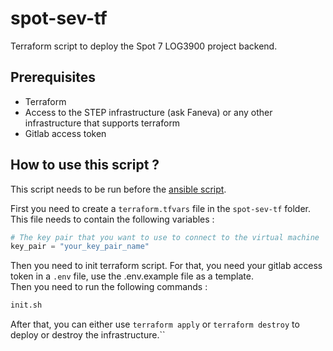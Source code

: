 # spot-sev-tf

Terraform script to deploy the Spot 7 LOG3900 project backend.

## Prerequisites
- Terraform
- Access to the STEP infrastructure (ask Faneva) or any other infrastructure that supports terraform  
- Gitlab access token  

## How to use this script ?
This script needs to be run before the [ansible script](https://gitlab.com/polytechnique-montr-al/log3900/24-1/equipe-103/spot-sev-ansible).

First you need to create a `terraform.tfvars` file in the `spot-sev-tf` folder. This file needs to contain the following variables : 
```terraform
# The key pair that you want to use to connect to the virtual machine
key_pair = "your_key_pair_name"
``` 
Then you need to init  terraform script. For that, you need your gitlab access token in a `.env` file, use the .env.example file as a template.  
Then you need to run the following commands : 
```bash
init.sh
```
After that, you can either use `terraform apply` or `terraform destroy` to deploy or destroy the infrastructure.``